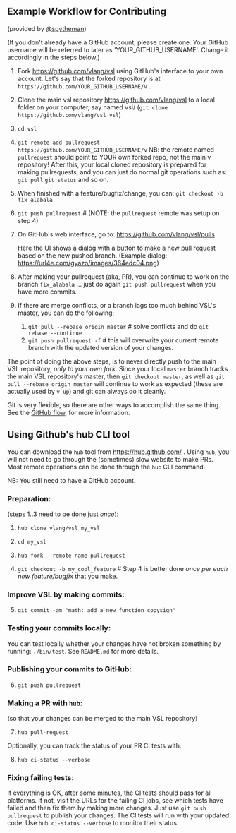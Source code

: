 ## Example Workflow for Contributing

(provided by [@spytheman](https://github.com/spytheman))

(If you don't already have a GitHub account, please create one. Your GitHub
username will be referred to later as 'YOUR_GITHUB_USERNAME'. Change it
accordingly in the steps below.)

1. Fork https://github.com/vlang/vsl using GitHub's interface to your own account.
   Let's say that the forked repository is at
   `https://github.com/YOUR_GITHUB_USERNAME/v` .
2. Clone the main vsl repository https://github.com/vlang/vsl to a local folder on
   your computer, say named vsl/ (`git clone https://github.com/vlang/vsl vsl`)
3. `cd vsl`
4. `git remote add pullrequest https://github.com/YOUR_GITHUB_USERNAME/v`
   NB: the remote named `pullrequest` should point to YOUR own forked repo, not the
   main v repository! After this, your local cloned repository is prepared for
   making pullrequests, and you can just do normal git operations such as:
   `git pull` `git status` and so on.

5. When finished with a feature/bugfix/change, you can:
   `git checkout -b fix_alabala`
6. `git push pullrequest` # (NOTE: the `pullrequest` remote was setup on step 4)
7. On GitHub's web interface, go to: https://github.com/vlang/vsl/pulls

   Here the UI shows a dialog with a button to make a new pull request based on
   the new pushed branch.
   (Example dialog: https://url4e.com/gyazo/images/364edc04.png)

8. After making your pullrequest (aka, PR), you can continue to work on the
   branch `fix_alabala` ... just do again `git push pullrequest` when you have more
   commits.

9. If there are merge conflicts, or a branch lags too much behind VSL's master,
   you can do the following:

   1. `git pull --rebase origin master` # solve conflicts and do
      `git rebase --continue`
   2. `git push pullrequest -f` # this will overwrite your current remote branch
      with the updated version of your changes.

The point of doing the above steps, is to never directly push to the main VSL
repository, _only to your own fork_. Since your local `master` branch tracks the
main VSL repository's master, then `git checkout master`, as well as
`git pull --rebase origin master` will continue to work as expected
(these are actually used by `v up`) and git can always do it cleanly.

Git is very flexible, so there are other ways to accomplish the same thing.
See the [GitHub flow](https://guides.github.com/introduction/git-handbook/#github), for more information.

## Using Github's hub CLI tool

You can download the `hub` tool from https://hub.github.com/ . Using
`hub`, you will not need to go through the (sometimes) slow website
to make PRs. Most remote operations can be done through the `hub` CLI
command.

NB: You still need to have a GitHub account.

### Preparation:

(steps 1..3 need to be done just _once_):

1. `hub clone vlang/vsl my_vsl`
2. `cd my_vsl`
3. `hub fork --remote-name pullrequest`

4. `git checkout -b my_cool_feature` # Step 4 is better done _once per each new
   feature/bugfix_ that you make.

### Improve VSL by making commits:

5. `git commit -am "math: add a new function copysign"`

### Testing your commits locally:

You can test locally whether your changes have not broken something by
running: `./bin/test`. See `README.md` for more details.

### Publishing your commits to GitHub:

6. `git push pullrequest`

### Making a PR with `hub`:

(so that your changes can be merged to the main VSL repository)

7. `hub pull-request`

Optionally, you can track the status of your PR CI tests with:

8. `hub ci-status --verbose`

### Fixing failing tests:

If everything is OK, after some minutes, the CI tests should pass for
all platforms. If not, visit the URLs for the failing CI jobs, see
which tests have failed and then fix them by making more changes. Just use
`git push pullrequest` to publish your changes. The CI tests will
run with your updated code. Use `hub ci-status --verbose` to monitor
their status.
